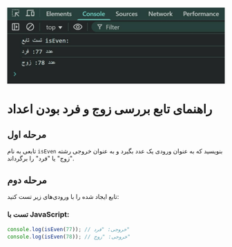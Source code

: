 ![](ui.png)

# راهنمای تابع بررسی زوج و فرد بودن اعداد

## مرحله اول

تابعی به نام `isEven` بنویسید که به عنوان ورودی یک عدد بگیرد و به عنوان خروجی رشته "زوج" یا "فرد" را برگرداند.

## مرحله دوم

تابع ایجاد شده را با ورودی‌های زیر تست کنید:

### تست با JavaScript:

```javascript
console.log(isEven(77)); // خروجی: "فرد"
console.log(isEven(78)); // خروجی: "زوج"
```
